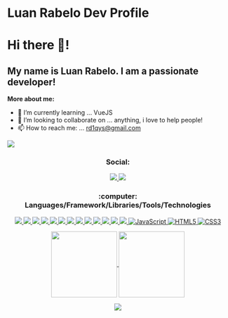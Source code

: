 # Luan Rabelo Dev Profile

<h1>Hi there 👋!</h1>

<h2>My name is Luan Rabelo. I am a passionate developer!</h2>

**More about me:** </br>
- 🌱 I’m currently learning ... VueJS</br>
- 👯 I’m looking to collaborate on ... anything, i love to help people!</br>
- 📫 How to reach me: ... rd1qys@gmail.com</br>

![](https://komarev.com/ghpvc/?username=Lu4nScr1pt1ng&style=flat-square)

<h3 align="Center">Social:</h3>

<p align="center">
    <a href="https://www.linkedin.com/in/luan-rabelo-711884229/">
        <img
        src="https://img.shields.io/badge/LinkedIn-0077B5?style=for-the-badge&logo=linkedin&logoColor=white"
        >
    </a>
    <a href="https://www.instagram.com/lu4n.rabelo">
      <img 
      src="https://img.shields.io/badge/Instagram-E4405F?style=for-the-badge&logo=instagram&logoColor=white"
      >
    </a>
</p>






<h3 align="Center"> :computer: Languages/Framework/Libraries/Tools/Technologies</h3>
<p align="Center">
   <a href="#">
      <img src="https://img.shields.io/badge/.NET-5C2D91?style=for-the-badge&logo=.net&logoColor=white" />
   </a>
   <a href="#">
      <img src="https://img.shields.io/badge/c%23-%23239120.svg?style=for-the-badge&logo=c-sharp&logoColor=white" />
   </a>
   <a href="#">
      <img src="https://img.shields.io/badge/MongoDB-%234ea94b.svg?style=for-the-badge&logo=mongodb&logoColor=white" />
   </a>
   <a href="#">
      <img src="https://img.shields.io/badge/Microsoft%20SQL%20Sever-CC2927?style=for-the-badge&logo=microsoft%20sql%20server&logoColor=white" />
   </a>
   <a href="#">
      <img src="https://img.shields.io/badge/typescript-%23007ACC.svg?style=for-the-badge&logo=typescript&logoColor=white" />
   </a>
   <a href="#">
      <img src="https://img.shields.io/badge/Next-black?style=for-the-badge&logo=next.js&logoColor=whit" />
   </a>
   <a href="#">
      <img src="https://img.shields.io/badge/React-20232A?style=for-the-badge&logo=react&logoColor=61DAFB" />
   </a>
   <a href="#">
      <img src="https://img.shields.io/badge/Tailwind_CSS-38B2AC?style=for-the-badge&logo=tailwind-css&logoColor=white" />
   </a>
   <a href="#">
      <img src="https://img.shields.io/badge/Sass-CC6699?style=for-the-badge&logo=sass&logoColor=white" />
   </a>
   <a href="#">
      <img src="https://img.shields.io/badge/Node.js-43853D?style=for-the-badge&logo=node.js&logoColor=white" />
   </a>
   <a href="#">
      <img src="https://img.shields.io/badge/Visual%20Studio%20Code-0078d7.svg?style=for-the-badge&logo=visual-studio-code&logoColor=white" />
   </a>
    <a href="#">
      <img src="https://img.shields.io/badge/React_Router-CA4245?style=for-the-badge&logo=react-router&logoColor=white" />
   </a>
   <a href="#">
      <img src="https://img.shields.io/badge/styled--components-DB7093?style=for-the-badge&logo=styled-components&logoColor=white" />
   </a>
   <a href="https://en.wikipedia.org/wiki/JavaScript">
      <img src="https://img.shields.io/badge/JavaScript-F7DF1E?style=for-the-badge&logo=javascript&logoColor=black" alt="JavaScript" />
   </a>
    <a href="https://en.wikipedia.org/wiki/HTML5">
      <img src="https://img.shields.io/badge/HTML5-E34F26?style=for-the-badge&logo=html5&logoColor=white" alt="HTML5"/>
   </a>
    <a href="https://en.wikipedia.org/wiki/CSS">
      <img src="https://img.shields.io/badge/CSS3-1572B6?style=for-the-badge&logo=css3&logoColor=white" alt="CSS3"/>
   </a>
    
</p>





<p align="Center">
  <a href="https://github.com/Lu4nScr1pt1ng">
    <img
      align="Center"
      height="150em"
      src="https://github-readme-stats.vercel.app/api/top-langs/?username=Lu4nScr1pt1ng&theme=blue-green"
    />
  </a>
  <a href="https://github.com/Lu4nScr1pt1ng">
    <img
      align="Center"
      height="150em"
      src="https://github-readme-stats.vercel.app/api?username=Lu4nScr1pt1ng&theme=blue-green"
    />
  </a>
</p>


<p align="Center">
  <img 
    src="http://ForTheBadge.com/images/badges/built-with-love.svg">
</p>
